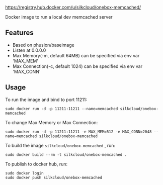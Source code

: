 https://registry.hub.docker.com/u/silkcloud/onebox-memcached/

Docker image to run a local dev memcached server

## Features
* Based on phusion/baseimage
* Listen at 0.0.0.0
* Max Memory(-m, default 64MB) can be specified via env var 'MAX_MEM'
* Max Connection(-c, default 1024) can be specified via env var 'MAX_CONN'

## Usage
To run the image and bind to port 11211:

```
sudo docker run -d -p 11211:11211 --name=memcached silkcloud/onebox-memcached
```

To change Max Memory or Max Connection:

```
sudo docker run -d -p 11211:11211 -e MAX_MEM=512 -e MAX_CONN=2048 --name=memcached silkcloud/onebox-memcached
```

To build the image `silkcloud/onebox-memcached` , run:

```
sudo docker build --rm -t silkcloud/onebox-memcached .
```

To publish to docker hub, run:

```
sudo docker login
sudo docker push silkcloud/onebox-memcached
```
